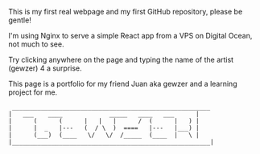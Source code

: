 This is my first real webpage and my first GitHub repository, please be gentle!

I'm using Nginx to serve a simple React app from a VPS on Digital Ocean, not much to see.

Try clicking anywhere on the page and typing the name of the artist (gewzer) 4 a surprise.

This page is a portfolio for my friend Juan aka gewzer and a learning project for me.



	 _______________________________________________________
	|	___    ____             _____   ____   ___      |
	|      (      (	     |   |   |      /  (      |   )	|
	|      |  _   |---   (  / \  )  ====   |---   |___)	|
	|      (___)  (____   \/   \/  /_____  (____  |   \	|
	|_______________________________________________________|





